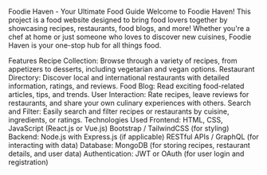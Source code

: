 Foodie Haven - Your Ultimate Food Guide
Welcome to Foodie Haven! This project is a food website designed to bring food lovers together by showcasing recipes, restaurants, food blogs, and more! Whether you're a chef at home or just someone who loves to discover new cuisines, Foodie Haven is your one-stop hub for all things food.

Features
Recipe Collection: Browse through a variety of recipes, from appetizers to desserts, including vegetarian and vegan options.
Restaurant Directory: Discover local and international restaurants with detailed information, ratings, and reviews.
Food Blog: Read exciting food-related articles, tips, and trends.
User Interaction: Rate recipes, leave reviews for restaurants, and share your own culinary experiences with others.
Search and Filter: Easily search and filter recipes or restaurants by cuisine, ingredients, or ratings.
Technologies Used
Frontend:
HTML, CSS, JavaScript (React.js or Vue.js)
Bootstrap / TailwindCSS (for styling)
Backend:
Node.js with Express.js (if applicable)
RESTful APIs / GraphQL (for interacting with data)
Database:
MongoDB (for storing recipes, restaurant details, and user data)
Authentication:
JWT or OAuth (for user login and registration)
